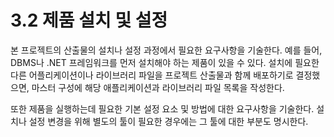 # 3.2 제품 설치 및 설정

본 프로젝트의 산출물의 설치나 설정 과정에서 필요한 요구사항을 기술한다. 예를 들어, DBMS나 .NET 프레임워크를 먼저 설치해야 하는 제품이 있을 수 있다. 설치에 필요한 다른 어플리케이션이나 라이브러리 파일을 프로젝트 산출물과 함께 배포하기로 결정했으면, 마스터 구성에 해당 애플리케이션과 라이브러리 파일 목록을 작성한다.



또한 제품을 실행하는데 필요한 기본 설정 요소 및 방법에 대한 요구사항을 기술한다. 설치나 설정 변경을 위해 별도의 툴이 필요한 경우에는 그 툴에 대한 부분도 명시한다.

